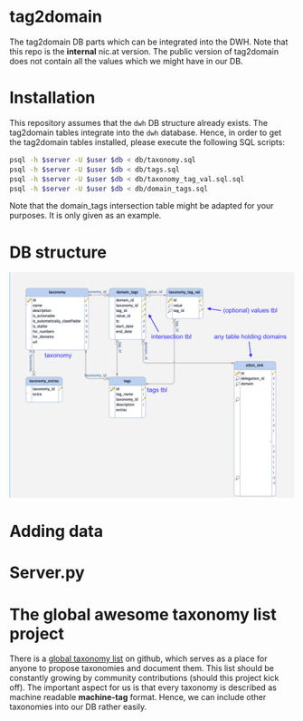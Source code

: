 # tag2domain

The tag2domain DB parts which can be integrated into the DWH. 
Note that this repo is the **internal** nic.at version. The public version of tag2domain does not contain all the values which we might have in our DB.

# Installation

This repository assumes that the ``dwh`` DB structure already exists. The tag2domain tables integrate into the ``dwh`` database.
Hence, in order to get the tag2domain tables installed, please execute the following SQL scripts:

```bash
psql -h $server -U $user $db < db/taxonomy.sql
psql -h $server -U $user $db < db/tags.sql
psql -h $server -U $user $db < db/taxonomy_tag_val.sql.sql
psql -h $server -U $user $db < db/domain_tags.sql

```


Note that the domain_tags intersection table might be adapted for your purposes. It is only given as an example.


# DB structure

![EER Diagram](schema.png)

# Adding data

# Server.py

# The global awesome taxonomy list project

There is a [global taxonomy list](https://github.com/aaronkaplan/awesome-taxonomyzoo-list) on github, which serves as a place for anyone to propose taxonomies and document them.
This list should be  constantly growing by community contributions (should this project kick off). The important aspect for us  is that every taxonomy is described as machine readable **machine-tag** format.
Hence, we can include other taxonomies into our DB rather easily.


